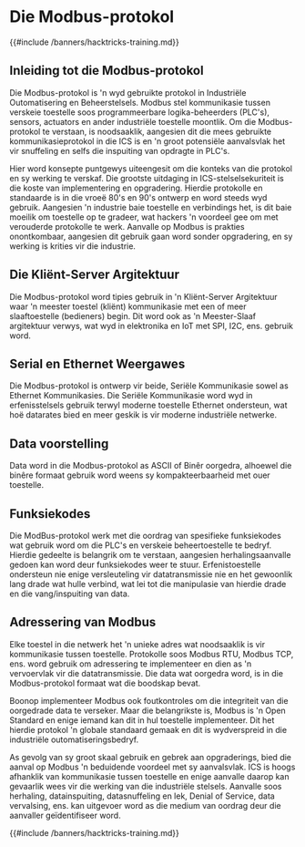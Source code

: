 # Die Modbus-protokol

{{#include /banners/hacktricks-training.md}}

## Inleiding tot die Modbus-protokol

Die Modbus-protokol is 'n wyd gebruikte protokol in Industriële Outomatisering en Beheerstelsels. Modbus stel kommunikasie tussen verskeie toestelle soos programmeerbare logika-beheerders (PLC's), sensors, actuators en ander industriële toestelle moontlik. Om die Modbus-protokol te verstaan, is noodsaaklik, aangesien dit die mees gebruikte kommunikasieprotokol in die ICS is en 'n groot potensiële aanvalsvlak het vir snuffeling en selfs die inspuiting van opdragte in PLC's.

Hier word konsepte puntgewys uiteengesit om die konteks van die protokol en sy werking te verskaf. Die grootste uitdaging in ICS-stelselsekuriteit is die koste van implementering en opgradering. Hierdie protokolle en standaarde is in die vroeë 80's en 90's ontwerp en word steeds wyd gebruik. Aangesien 'n industrie baie toestelle en verbindings het, is dit baie moeilik om toestelle op te gradeer, wat hackers 'n voordeel gee om met verouderde protokolle te werk. Aanvalle op Modbus is prakties onontkombaar, aangesien dit gebruik gaan word sonder opgradering, en sy werking is krities vir die industrie.

## Die Kliënt-Server Argitektuur

Die Modbus-protokol word tipies gebruik in 'n Kliënt-Server Argitektuur waar 'n meester toestel (kliënt) kommunikasie met een of meer slaaftoestelle (bedieners) begin. Dit word ook as 'n Meester-Slaaf argitektuur verwys, wat wyd in elektronika en IoT met SPI, I2C, ens. gebruik word.

## Serial en Ethernet Weergawes

Die Modbus-protokol is ontwerp vir beide, Seriële Kommunikasie sowel as Ethernet Kommunikasies. Die Seriële Kommunikasie word wyd in erfenisstelsels gebruik terwyl moderne toestelle Ethernet ondersteun, wat hoë datarates bied en meer geskik is vir moderne industriële netwerke.

## Data voorstelling

Data word in die Modbus-protokol as ASCII of Binêr oorgedra, alhoewel die binêre formaat gebruik word weens sy kompakteerbaarheid met ouer toestelle.

## Funksiekodes

Die ModBus-protokol werk met die oordrag van spesifieke funksiekodes wat gebruik word om die PLC's en verskeie beheertoestelle te bedryf. Hierdie gedeelte is belangrik om te verstaan, aangesien herhalingsaanvalle gedoen kan word deur funksiekodes weer te stuur. Erfenistoestelle ondersteun nie enige versleuteling vir datatransmissie nie en het gewoonlik lang drade wat hulle verbind, wat lei tot die manipulasie van hierdie drade en die vang/inspuiting van data.

## Adressering van Modbus

Elke toestel in die netwerk het 'n unieke adres wat noodsaaklik is vir kommunikasie tussen toestelle. Protokolle soos Modbus RTU, Modbus TCP, ens. word gebruik om adressering te implementeer en dien as 'n vervoervlak vir die datatransmissie. Die data wat oorgedra word, is in die Modbus-protokol formaat wat die boodskap bevat.

Boonop implementeer Modbus ook foutkontroles om die integriteit van die oorgedrade data te verseker. Maar die belangrikste is, Modbus is 'n Open Standard en enige iemand kan dit in hul toestelle implementeer. Dit het hierdie protokol 'n globale standaard gemaak en dit is wydverspreid in die industriële outomatiseringsbedryf.

As gevolg van sy groot skaal gebruik en gebrek aan opgraderings, bied die aanval op Modbus 'n beduidende voordeel met sy aanvalsvlak. ICS is hoogs afhanklik van kommunikasie tussen toestelle en enige aanvalle daarop kan gevaarlik wees vir die werking van die industriële stelsels. Aanvalle soos herhaling, datainspuiting, datasnuffeling en lek, Denial of Service, data vervalsing, ens. kan uitgevoer word as die medium van oordrag deur die aanvaller geïdentifiseer word.

{{#include /banners/hacktricks-training.md}}
